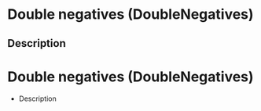 # Double negatives (DoubleNegatives)

<!-- Блоки выше заполняются автоматически, не трогать -->
## Description

# Double negatives (DoubleNegatives)

<!-- Блоки выше заполняются автоматически, не трогать -->

* Description
